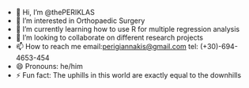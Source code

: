 - 👋 Hi, I’m @thePERIKLAS
- 👀 I’m interested in Orthopaedic Surgery
- 🌱 I’m currently learning how to use R for multiple regression analysis
- 💞️ I’m looking to collaborate on different research projects
- 📫 How to reach me email:perigiannakis@gmail.com tel: (+30)-694-4653-454
- 😄 Pronouns: he/him
- ⚡ Fun fact: The uphills in this world are exactly equal to the downhills

<!---
thePERIKLAS/thePERIKLAS is a ✨ special ✨ repository because its `README.md` (this file) appears on your GitHub profile.
You can click the Preview link to take a look at your changes.
--->
